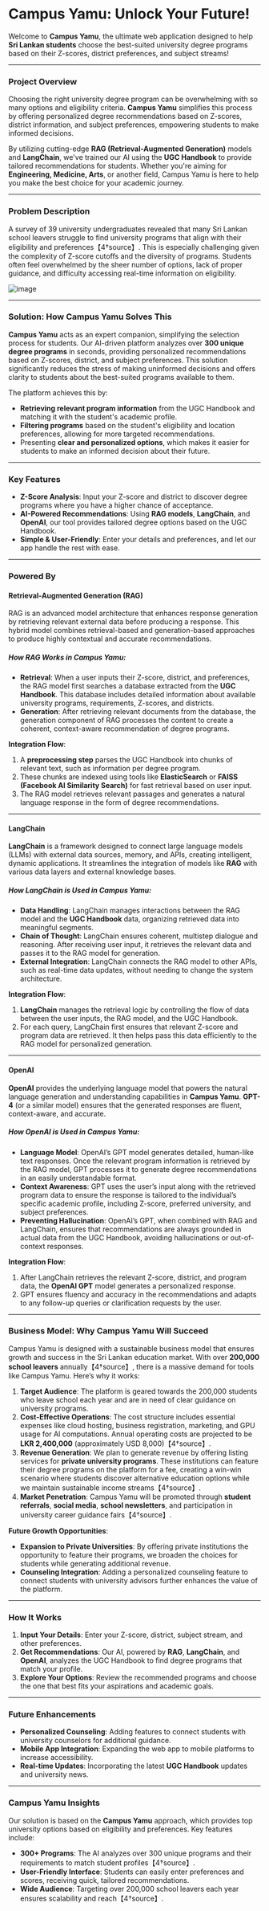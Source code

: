 # Campus Yamu: Unlock Your Future!

Welcome to **Campus Yamu**, the ultimate web application designed to help **Sri Lankan students** choose the best-suited university degree programs based on their Z-scores, district preferences, and subject streams! 

---

### **Project Overview**

Choosing the right university degree program can be overwhelming with so many options and eligibility criteria. **Campus Yamu** simplifies this process by offering personalized degree recommendations based on Z-scores, district information, and subject preferences, empowering students to make informed decisions.

By utilizing cutting-edge **RAG (Retrieval-Augmented Generation)** models and **LangChain**, we've trained our AI using the **UGC Handbook** to provide tailored recommendations for students. Whether you're aiming for **Engineering, Medicine, Arts**, or another field, Campus Yamu is here to help you make the best choice for your academic journey.

---

### **Problem Description**

A survey of 39 university undergraduates revealed that many Sri Lankan school leavers struggle to find university programs that align with their eligibility and preferences【4†source】. This is especially challenging given the complexity of Z-score cutoffs and the diversity of programs. Students often feel overwhelmed by the sheer number of options, lack of proper guidance, and difficulty accessing real-time information on eligibility.

![image](https://github.com/user-attachments/assets/15d25e74-543f-4fd6-ad2d-e41c1092d89f)


---

###  **Solution: How Campus Yamu Solves This**

**Campus Yamu** acts as an expert companion, simplifying the selection process for students. Our AI-driven platform analyzes over **300 unique degree programs** in seconds, providing personalized recommendations based on Z-scores, district, and subject preferences. This solution significantly reduces the stress of making uninformed decisions and offers clarity to students about the best-suited programs available to them.

The platform achieves this by:
- **Retrieving relevant program information** from the UGC Handbook and matching it with the student's academic profile.
- **Filtering programs** based on the student's eligibility and location preferences, allowing for more targeted recommendations.
- Presenting **clear and personalized options**, which makes it easier for students to make an informed decision about their future.

---

### **Key Features**

- **Z-Score Analysis**: Input your Z-score and district to discover degree programs where you have a higher chance of acceptance.
- **AI-Powered Recommendations**: Using **RAG models**, **LangChain**, and **OpenAI**, our tool provides tailored degree options based on the UGC Handbook.
- **Simple & User-Friendly**: Enter your details and preferences, and let our app handle the rest with ease.

---

###  **Powered By**

#### **Retrieval-Augmented Generation (RAG)**
RAG is an advanced model architecture that enhances response generation by retrieving relevant external data before producing a response. This hybrid model combines retrieval-based and generation-based approaches to produce highly contextual and accurate recommendations.

##### **How RAG Works in Campus Yamu**:
- **Retrieval**: When a user inputs their Z-score, district, and preferences, the RAG model first searches a database extracted from the **UGC Handbook**. This database includes detailed information about available university programs, requirements, Z-scores, and districts.
- **Generation**: After retrieving relevant documents from the database, the generation component of RAG processes the content to create a coherent, context-aware recommendation of degree programs.

**Integration Flow**:
1. A **preprocessing step** parses the UGC Handbook into chunks of relevant text, such as information per degree program.
2. These chunks are indexed using tools like **ElasticSearch** or **FAISS (Facebook AI Similarity Search)** for fast retrieval based on user input.
3. The RAG model retrieves relevant passages and generates a natural language response in the form of degree recommendations.

---

#### **LangChain**
**LangChain** is a framework designed to connect large language models (LLMs) with external data sources, memory, and APIs, creating intelligent, dynamic applications. It streamlines the integration of models like **RAG** with various data layers and external knowledge bases.

##### **How LangChain is Used in Campus Yamu**:
- **Data Handling**: LangChain manages interactions between the RAG model and the **UGC Handbook** data, organizing retrieved data into meaningful segments.
- **Chain of Thought**: LangChain ensures coherent, multistep dialogue and reasoning. After receiving user input, it retrieves the relevant data and passes it to the RAG model for generation.
- **External Integration**: LangChain connects the RAG model to other APIs, such as real-time data updates, without needing to change the system architecture.

**Integration Flow**:
1. **LangChain** manages the retrieval logic by controlling the flow of data between the user inputs, the RAG model, and the UGC Handbook.
2. For each query, LangChain first ensures that relevant Z-score and program data are retrieved. It then helps pass this data efficiently to the RAG model for personalized generation.

---

#### **OpenAI**
**OpenAI** provides the underlying language model that powers the natural language generation and understanding capabilities in **Campus Yamu**. **GPT-4** (or a similar model) ensures that the generated responses are fluent, context-aware, and accurate.

##### **How OpenAI is Used in Campus Yamu**:
- **Language Model**: OpenAI’s GPT model generates detailed, human-like text responses. Once the relevant program information is retrieved by the RAG model, GPT processes it to generate degree recommendations in an easily understandable format.
- **Context Awareness**: GPT uses the user’s input along with the retrieved program data to ensure the response is tailored to the individual’s specific academic profile, including Z-score, preferred university, and subject preferences.
- **Preventing Hallucination**: OpenAI’s GPT, when combined with RAG and LangChain, ensures that recommendations are always grounded in actual data from the UGC Handbook, avoiding hallucinations or out-of-context responses.

**Integration Flow**:
1. After LangChain retrieves the relevant Z-score, district, and program data, the **OpenAI GPT** model generates a personalized response.
2. GPT ensures fluency and accuracy in the recommendations and adapts to any follow-up queries or clarification requests by the user.

---

###  **Business Model: Why Campus Yamu Will Succeed**

Campus Yamu is designed with a sustainable business model that ensures growth and success in the Sri Lankan education market. With over **200,000 school leavers** annually【4†source】, there is a massive demand for tools like Campus Yamu. Here’s why it works:

1. **Target Audience**: The platform is geared towards the 200,000 students who leave school each year and are in need of clear guidance on university programs.
2. **Cost-Effective Operations**: The cost structure includes essential expenses like cloud hosting, business registration, marketing, and GPU usage for AI computations. Annual operating costs are projected to be **LKR 2,400,000** (approximately USD 8,000)【4†source】.
3. **Revenue Generation**: We plan to generate revenue by offering listing services for **private university programs**. These institutions can feature their degree programs on the platform for a fee, creating a win-win scenario where students discover alternative education options while we maintain sustainable income streams【4†source】.
4. **Market Penetration**: Campus Yamu will be promoted through **student referrals**, **social media**, **school newsletters**, and participation in university career guidance fairs【4†source】.

**Future Growth Opportunities**:
- **Expansion to Private Universities**: By offering private institutions the opportunity to feature their programs, we broaden the choices for students while generating additional revenue.
- **Counseling Integration**: Adding a personalized counseling feature to connect students with university advisors further enhances the value of the platform.

---

###  **How It Works**

1. **Input Your Details**: Enter your Z-score, district, subject stream, and other preferences.
2. **Get Recommendations**: Our AI, powered by **RAG**, **LangChain**, and **OpenAI**, analyzes the UGC Handbook to find degree programs that match your profile.
3. **Explore Your Options**: Review the recommended programs and choose the one that best fits your aspirations and academic goals.

---

### **Future Enhancements**

- **Personalized Counseling**: Adding features to connect students with university counselors for additional guidance.
- **Mobile App Integration**: Expanding the web app to mobile platforms to increase accessibility.
- **Real-time Updates**: Incorporating the latest **UGC Handbook** updates and university news.

---

### **Campus Yamu Insights**

Our solution is based on the **Campus Yamu** approach, which provides top university options based on eligibility and preferences. Key features include:
  
- **300+ Programs**: The AI analyzes over 300 unique programs and their requirements to match student profiles【4†source】.
- **User-Friendly Interface**: Students can easily enter preferences and scores, receiving quick, tailored recommendations.
- **Wide Audience**: Targeting over 200,000 school leavers each year ensures scalability and reach【4†source】.

